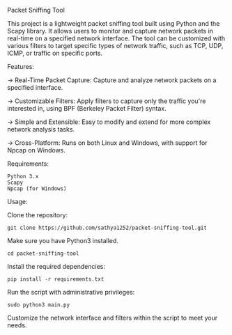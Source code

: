 Packet Sniffing Tool

This project is a lightweight packet sniffing tool built using Python and the Scapy library. It allows users to monitor and capture network packets in real-time on a specified network interface. The tool can be customized with various filters to target specific types of network traffic, such as TCP, UDP, ICMP, or traffic on specific ports.

Features:
 
-> Real-Time Packet Capture: Capture and analyze network packets on a specified interface.

-> Customizable Filters: Apply filters to capture only the traffic you're interested in, using BPF (Berkeley Packet Filter) syntax.

-> Simple and Extensible: Easy to modify and extend for more complex network analysis tasks.

-> Cross-Platform: Runs on both Linux and Windows, with support for Npcap on Windows.


Requirements:

    Python 3.x
    Scapy
    Npcap (for Windows)

Usage:

Clone the repository:

    git clone https://github.com/sathya1252/packet-sniffing-tool.git

Make sure you have Python3 installed.

    cd packet-sniffing-tool

Install the required dependencies:

    pip install -r requirements.txt

Run the script with administrative privileges:

    sudo python3 main.py

Customize the network interface and filters within the script to meet your needs.
